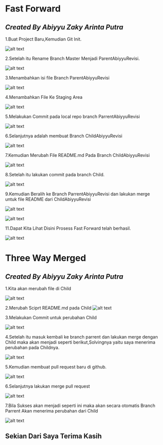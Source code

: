 # Fast Forward

## _Created By Abiyyu Zaky Arinta Putra_

1.Buat Project Baru,Kemudian Git Init.

![alt text](https://github.com/SIBKM-06-Java/S1-Git/blob/ParentAbiyyuRevisi/images/1_revisi.png?raw=true)

2.Setelah itu Rename Branch Master Menjadi ParentAbiyyuRevisi.

![alt text](https://github.com/SIBKM-06-Java/S1-Git/blob/ParentAbiyyuRevisi/images/2_revisi.png?raw=true)

3.Menambahkan isi file Branch ParentAbiyyuRevisi

![alt text](https://github.com/SIBKM-06-Java/S1-Git/blob/ParentAbiyyuRevisi/images/3_revisi.png?raw=true)

4.Menambahkan File Ke Staging Area

![alt text](https://github.com/SIBKM-06-Java/S1-Git/blob/ParentAbiyyuRevisi/images/4_revisi.png?raw=true)

5.Melakukan Commit pada local repo branch ParrentAbiyyuRevisi

![alt text](https://github.com/SIBKM-06-Java/S1-Git/blob/ParentAbiyyuRevisi/images/5_revisi.png?raw=true)

6.Selanjutnya adalah membuat Branch ChildAbiyyuRevisi

![alt text](https://github.com/SIBKM-06-Java/S1-Git/blob/ParentAbiyyuRevisi/images/6_revisi.png?raw=true)

7.Kemudian Merubah File README.md Pada Branch ChildAbiyyuRevisi

![alt text](https://github.com/SIBKM-06-Java/S1-Git/blob/ParentAbiyyuRevisi/images/7_revisi.png?raw=true)

8.Setelah itu lakukan commit pada branch Child.

![alt text](https://github.com/SIBKM-06-Java/S1-Git/blob/ParentAbiyyuRevisi/images/8_revisi.png?raw=true)

9.Kemudian Beralih ke Branch ParrentAbiyyuRevisi dan lakukan merge untuk file README dari ChildAbiyyuRevisi

![alt text](https://github.com/SIBKM-06-Java/S1-Git/blob/ParentAbiyyuRevisi/images/9_revisi.png?raw=true)

![alt text](https://github.com/SIBKM-06-Java/S1-Git/blob/ParentAbiyyuRevisi/images/10_revisi.png?raw=true)

11.Dapat Kita Lihat Disini Prosess Fast Forward telah berhasil.

![alt text](https://github.com/SIBKM-06-Java/S1-Git/blob/ParentAbiyyuRevisi/images/11_revisi.png?raw=true)

# Three Way Merged

## _Created By Abiyyu Zaky Arinta Putra_

1.Kita akan merubah file di Child

![alt text](https://github.com/SIBKM-06-Java/S1-Git/blob/ParentAbiyyuRevisi/images/12_revisi.png?raw=true)

2.Merubah Sciprt README.md pada Child
![alt text](https://github.com/SIBKM-06-Java/S1-Git/blob/ParentAbiyyuRevisi/images/13_revisi.png?raw=true)

3.Melakukan Commit untuk perubahan Child

![alt text](https://github.com/SIBKM-06-Java/S1-Git/blob/ParentAbiyyuRevisi/images/14_revisi.png?raw=true)

4.Setelah itu masuk kembali ke branch parrent dan lakukan merge dengan Child maka akan menjadi seperti berikut,Solvingnya yaitu saya menerima perubahan pada Childnya.

![alt text](https://github.com/SIBKM-06-Java/S1-Git/blob/ParentAbiyyuRevisi/images/15_revisi.png?raw=true)

5.Kemudian membuat pull request baru di github.

![alt text](https://github.com/SIBKM-06-Java/S1-Git/blob/ParentAbiyyuRevisi/images/16_revisi.png?raw=true)

6.Selanjutnya lakukan merge pull request

![alt text](https://github.com/SIBKM-06-Java/S1-Git/blob/ParentAbiyyuRevisi/images/17_revisi.png?raw=true)

7.Bila Sukses akan menjadi seperti ini maka akan secara otomatis Branch Parrent Akan menerima perubahan dari Child

![alt text](https://github.com/SIBKM-06-Java/S1-Git/blob/ParentAbiyyuRevisi/images/18_revisi.png?raw=true)

## Sekian Dari Saya Terima Kasih
